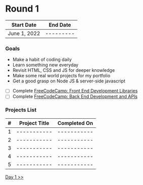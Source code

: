 # Round 1

|  Start Date  | End Date  |
| :----------: | :-------: |
| June 1, 2022 | --------- |

### Goals

- Make a habit of coding daily
- Learn something new everyday
- Revisit HTML, CSS and JS for deeper knowledge
- Make some real world projects for my portfolio
- Get a good grasp on Node JS & server-side javascript
- [ ] Complete [FreeCodeCamp: Front End Development Libraries](https://www.freecodecamp.org/learn/front-end-development-libraries/)
- [ ] Complete [FreeCodeCamp: Back End Development and APIs](https://www.freecodecamp.org/learn/back-end-development-and-apis/)

### Projects List

|  #  | Project Title | Completed On |
| :-: | :-----------: | :----------: |
|  1  |  -----------  | -----------  |
|  2  |  -----------  | -----------  |
|  3  |  -----------  | -----------  |
|  4  |  -----------  | -----------  |
|  5  |  -----------  | -----------  |

[Day 1 >>](day01.md)
